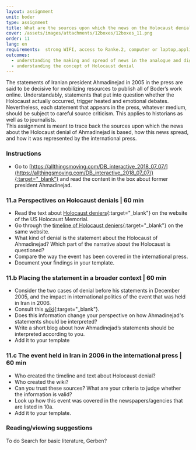 ```yaml
---
layout: assignment
unit: boder
type: assignment
title: What are the sources upon which the news on the Holocaust denial of Ahmadinejad is based?  
cover: /assets/images/attachments/12boxes/12boxes_11.png
order: 11
lang: en
requirements:  strong WIFI, access to Ranke.2, computer or laptop,application on laptop or computer to view video,
outcomes: 
  - understanding the making and spread of news in the analogue and digital era
  - understanding the concept of Holocaust denial 
---
```


The statements of Iranian president Ahmadinejad in 2005 in the press are said   to be decisive for mobilizing resources to publish
all of Boder’s work online. Understandably, statements that put into question whether the
Holocaust  actually occurred, trigger heated and emotional debates. Nevertheless, each statement that appears in the press, whatever
medium,  should be subject to careful source criticism. This applies to historians as well   as to journalists.  
This assignment is meant to trace back the sources upon which the news about the Holocaust denial of Ahmadinejad is based,
how this news spread, and how it was represented by the international press.        

<!-- more -->

<!-- briefing-student -->

### Instructions
<!-- section-contents -->

- Go to [https://allthingsmoving.com/DB_interactive_2018_07_07/](https://allthingsmoving.com/DB_interactive_2018_07_07/){:target="_blank"} and read the content in the box about former president Ahmadinejad.

<!-- section -->

### 11.a  Perspectives on Holocaust denials | 60 min
<!-- section-contents -->

- Read the text about [Holocaust deniers](https://www.ushmm.org/wlc/en/article.php?ModuleId=10007272){:target="_blank"} on the website of the US Holocaust Memorial.
- Go through the [timeline of Holocaust deniers](https://www.ushmm.org/wlc/en/article.php?ModuleId=10008003){:target="_blank"} on the same website.     
- What kind of denial is the statement about the Holocaust of Ahmadinejad? Which part of the narrative about the Holocaust is questioned?
- Compare the way the event has been covered in the international press.
- Document your findings in your template.

<!-- section -->

### 11.b  Placing the statement in a broader context | 60 min
<!-- section-contents -->

- Consider the  two cases of denial before his statements in December 2005, and the impact in international politics of the event that was held in Iran in 2006. 
- Consult this [wiki](https://en.wikipedia.org/wiki/International_Holocaust_Cartoon_Competition){:target="_blank"}.
- Does this information change your perspective on how Ahmadinejad's statements should be interpreted? 
- Write a short blog about how Ahmadinejad’s statements should be interpreted according to you.
- Add it to your template

<!-- section -->

### 11.c  The event held in Iran in 2006 in the international press | 60 min
<!-- section-contents -->

- Who created the timeline and text about Holocaust denial? 
- Who created the wiki? 
- Can you trust these sources? What are your criteria to judge whether the information is valid? 
- Look up how this event was covered in the newspapers/agencies that are listed in 10a.
- Add it to your template. 

<!-- section -->
 
### Reading/viewing suggestions
<!-- section-contents -->

To do Search for basic literature, Gerben? 

<!-- briefing-teacher -->
